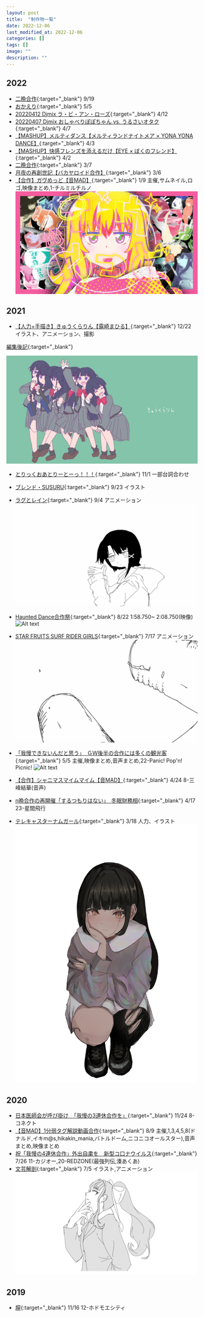 ```yaml
---
layout: post
title:  "制作物一覧"
date: 2022-12-06
last_modified_at: 2022-12-06
categories: []
tags: []
image: ""
description: ""
---
```


## 2022
- [二晩合作](https://www.nicovideo.jp/watch/sm41103293){:target="_blank"}
9/19
- [おかえり](https://soundcloud.com/nyaanime/z2ivf7fempyn){:target="_blank"}
5/5
- [20220412 Djmix ラ・ビ・アン・ローズ](https://soundcloud.com/nyaanime/20220412-djmix){:target="_blank"}
4/12
- [20220407 Djmix おしゃべりぽぽちゃん vs. うるさいオタク](https://soundcloud.com/nyaanime/20220407-djmix){:target="_blank"}
4/7
- [【MASHUP】メルティダンス【メルティランドナイトメア × YONA YONA DANCE】](https://soundcloud.com/nyaanime/mashup-yona-yona-dance){:target="_blank"}
4/3
- [【MASHUP】快感フレンズを添えるだけ【EYE × ぼくのフレンド】](https://soundcloud.com/nyaanime/mashupeye){:target="_blank"}
4/2
- [二晩合作](https://www.nicovideo.jp/watch/sm40143810){:target="_blank"}
3/7
- [月夜の再創世記【バカヤロイド合作】](https://www.nicovideo.jp/watch/sm40139496){:target="_blank"}
3/6
- [【合作】ガヴめっど【音MAD】](https://www.nicovideo.jp/watch/sm39877085){:target="_blank"}
1/9
主催,サムネイル,ロゴ,映像まとめ,1-チルミルチルノ
![Alt text](/works/gabmedsamune.png)

## 2021
- [【人力+手描き】きゅうくらりん【露崎まひる】](https://www.nicovideo.jp/watch/sm39789137){:target="_blank"}
12/22
イラスト、アニメーション、撮影

[編集後記](https://note.com/sehatakuro/n/na6f3747032e6){:target="_blank"}

![Alt text](/works/sm39789137.png)

- [とりっくおあとりーとーっ！！！](https://www.nicovideo.jp/watch/sm39563350){:target="_blank"}
11/1
一部台詞合わせ
- [ブレンド・SUSURU](https://www.nicovideo.jp/watch/sm39376474){:target="_blank"}
9/23
イラスト
- [ラグとレイン](https://www.nicovideo.jp/watch/sm39283556){:target="_blank"}
9/4
アニメーション
![Alt text](/works/lagandlainGIF.gif)

- [Haunted Dance合作祭](https://www.nicovideo.jp/watch/sm39222955){:target="_blank"}
8/22
1:58.750~ 2:08.750(映像)
![Alt text](/works/HDGGIF.gif)

- [STAR FRUITS SURF RIDER GIRLS](https://www.nicovideo.jp/watch/sm39040925){:target="_blank"}
7/17
アニメーション
![Alt text](/works/SFSRGIF.gif)

- [「我慢できないんだと思う」　ＧＷ後半の合作には多くの観光客](https://www.nicovideo.jp/watch/sm38683790){:target="_blank"}
5/5
主催,映像まとめ,音声まとめ,22-Panic! Pop'n! Picnic!
![Alt text](/works/GWGGIF.gif)

- [【合作】シャニマスマイムマイム【音MAD】](https://www.nicovideo.jp/watch/sm38631451){:target="_blank"}
4/24
8-三峰結華(音声)
- [n晩合作の再開催「するつもりはない」　冬眠財務相](https://www.nicovideo.jp/watch/sm38595473){:target="_blank"}
4/17
23-星間飛行
- [テレキャスターナムガール](https://www.nicovideo.jp/watch/sm38450329){:target="_blank"}
3/18
人力、イラスト
![Alt text](/works/028.png)

## 2020
- [日本医師会が呼び掛け　「我慢の3連休合作を」](https://www.nicovideo.jp/watch/sm37867718){:target="_blank"}
11/24
8-コネクト
- [【音MAD】1分弱タグ解説動画合作](https://www.nicovideo.jp/watch/sm37323527){:target="_blank"}
8/9
主催,1,3,4,5,8(ドナルド,イキm@s,hikakin_mania,バトルドーム,ニコニコオールスター),音声まとめ,映像まとめ
- [祝「我慢の4連休合作」外出自粛を　新型コ口ナウイルス](https://www.nicovideo.jp/watch/sm37252542){:target="_blank"}
7/26
11-カジオー,20-REDZONE(最強列伝,湊あくあ)
- [文芸解剖](https://www.nicovideo.jp/watch/sm37145298){:target="_blank"}
7/5
イラスト,アニメーション
![Alt text](/works/bungeiGIF.gif)

## 2019
- [膣](https://www.nicovideo.jp/watch/sm35952646){:target="_blank"}
11/16
12-ホドモエシティ
